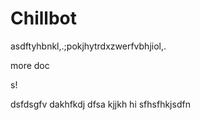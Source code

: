 # Chillbot
asdftyhbnkl,.;pokjhytrdxzwerfvbhjiol,.



more doc


s!


dsfdsgfv
dakhfkdj
dfsa
kjjkh
hi
sfhsfhkjsdfn
